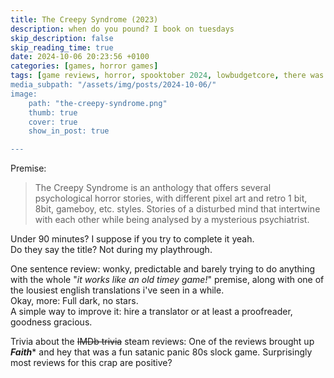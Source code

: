 ```yaml
---
title: The Creepy Syndrome (2023)
description: when do you pound? I book on tuesdays
skip_description: false
skip_reading_time: true
date: 2024-10-06 20:23:56 +0100
categories: [games, horror games]
tags: [game reviews, horror, spooktober 2024, lowbudgetcore, there was an attempt, they don't say the title]
media_subpath: "/assets/img/posts/2024-10-06/"
image:
    path: "the-creepy-syndrome.png"
    thumb: true
    cover: true
    show_in_post: true

---
```

<span class="reviewsection">Premise:</span>
> The Creepy Syndrome is an anthology that offers several psychological horror stories, with different pixel art and retro 1 bit, 8bit, gameboy, etc. styles. Stories of a disturbed mind that intertwine with each other while being analysed by a mysterious psychiatrist.

<span class="reviewsection">Under 90 minutes?</span> I suppose if you try to complete it yeah.<br/>
<span class="reviewsection">Do they say the title?</span> Not during my playthrough.

<span class="reviewsection">One sentence review:</span> wonky, predictable and barely trying to do anything with the whole "*it works like an old timey game!*" premise, along with one of the lousiest english translations i've seen in a while.<br/>
<span class="reviewsection">Okay, more:</span> Full dark, no stars.<br/>
<span class="reviewsection">A simple way to improve it:</span> hire a translator or at least a proofreader, goodness gracious.

<span class="reviewsection">Trivia about the ~~IMDb trivia~~ steam reviews:</span>
One of the reviews brought up ***Faith**** and hey that was a fun satanic panic 80s slock game. Surprisingly most reviews for this crap are positive?